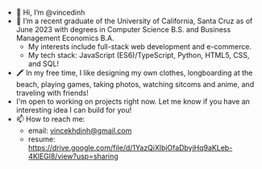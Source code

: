 - 👋 Hi, I’m @vincedinh
- 🌱 I’m a recent graduate of the University of California, Santa Cruz as of June 2023 with degrees in Computer Science B.S. and Business Management Economics B.A.
  - My interests include full-stack web development and e-commerce.
  - My tech stack: JavaScript (ES6)/TypeScript, Python, HTML5, CSS, and SQL!
- 🖍 In my free time, I like designing my own clothes, longboarding at the beach, playing games, taking photos, watching sitcoms and anime, and traveling with  friends!
- I'm open to working on projects right now. Let me know if you have an interesting idea I can build for you!
- 📫 How to reach me:
  - email: vincekhdinh@gmail.com
  - resume: https://drive.google.com/file/d/1YazQiXlbjOfaDbyjHq9aKLeb-4KlEGl8/view?usp=sharing
<!---
vincedinh/vincedinh is a ✨ special ✨ repository because its `README.md` (this file) appears on your GitHub profile.
You can click the Preview link to take a look at your changes.
--->
